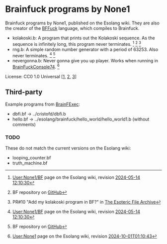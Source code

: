 # Brainfuck programs by None1

Brainfuck programs by None1, published on the Esolang wiki. They are also the
creator of the [BFFuck](bffuck/README.md) language, which compiles to Brainfuck.

- kolakoski.b: A program that prints out the Kolakoski sequence. As the sequence
  is infinitely long, this program never terminates. [^wiki-bf] [^git]
  [^esofiles]
- rng.b: A simple random number generator with a period of 63253. Also never
  terminates. [^wiki-bf] [^git]
- nevergonna.b: Never gonna give you up player. Works when running in
  [BrainFuckConsole74](https://www.brainfuckconsole74.ch/?code=BFC4%20BFCE%0A+++++___%23+%23+%23%23+%23--%23-%23-%23%3E%20%5BWe%27re%20no%20strangers%20to%20love%5D%3C%0A+%23_%23+_%23+_%23--%23-%23+++++++%23______%23---%23%20%3E%5BYou%20know%20the%20rules%20and%20so%20do%20I%5D%3C%0A---%23_%23+%23+%23--%23++%23+%23_--%23-%23-%23%20%3E%5BA%20full%20commitment%20is%20what%20I%27m%20thinking%20of%5D%3C%0A+%23%23+%23+%23--%23-%23++++%23%23%23+%23-%23%20%3E%5BYou%20wouldn%27t%20get%20this%20from%20any%20other%20guy%5D%3C%0A-%23___+%23+%23--%23+%23%23%23+%23-%23----%23%20%3E%5BI%20just%20wanna%20tell%20you%20how%20I%27m%20feeling%5D%3C%0A+%23+%23+%23--%23___+++%23+%23-%23%20%3E%5BGotta%20make%20you%20understand%5D%3C%0A%0A----%23+%23++%23--%23++++%23_%23-%23%20%3E%5BNever%20gonna%20give%20you%20up%5D%3C%0A----%23+%23+++%23----%23++++%23_%23-%23%20%3E%5BNever%20gonna%20let%20you%20down%5D%3C%0A---%23+%23++%23--%23++%23+%23--%23-%23-%23++++%23_-%23+%20%3E%5BNever%20gonna%20run%20around%20and%20desert%20you%5D%3C%0A----%23+%23++%23--%23++++%23_%23-%23%20%3E%5BNever%20gonna%20make%20you%20cry%5D%3C%0A----%23+%23++%23--%23++++++%23-----_%23+%23%20%3E%5BNever%20gonna%20say%20goodbye%5D%3C%0A---%23+%23++%23--%23++%23+%23--%23-%23-%23++++%23_-%23+%20%3E%5BNever%20gonna%20tell%20a%20lie%20and%20hurt%20you%5D%3C%0A%0A-%23%23--%23++%23+%23_--%23-%23-%23%20%3E%5BWe%27ve%20known%20each%20other%20for%20so%20long%5D%3C%0A+%23%23+%23+%23--%23-%23+++++++%23%23---%23+%23-%23-%23%20%3E%5BYour%20heart%27s%20been%20aching%20but%2C%20your%20too%20shy%20to%20say%20it%5D%3C%0A%23%23--%23++%23--%23++%23+%23_--%23-%23-%23%20%3E%5BInside%20we%20both%20know%20what%27s%20been%20going%20on%5D%3C%0A+%23%23+%23+%23--%23-%23++++%23%23+%23%23-%23%20%3E%5BWe%20know%20the%20game%20and%20we%27re%20gonna%20play%20it%5D%3C%0A-%23___+%23+%23-%23%23%23+%23-%23----%23%20%3E%5BAnd%20if%20you%20ask%20me%20how%20I%27m%20feeling%5D%3C%0A-%23++%23+%23+%23--%23___+++%23+%23-%23%20%3E%5BDon%27t%20tell%20me%20you%27re%20too%20blind%20to%20see%5D%3C%0A%0A----%23+%23++%23--%23++++%23_%23-%23%20%3E%5BNever%20gonna%20give%20you%20up%5D%3C%0A----%23+%23+++%23----%23++++%23_%23-%23%20%3E%5BNever%20gonna%20let%20you%20down%5D%3C%0A---%23+%23++%23--%23++%23+%23--%23-%23-%23++++%23_-%23+%20%3E%5BNever%20gonna%20run%20around%20and%20desert%20you%5D%3C%0A----%23+%23++%23--%23++++%23_%23-%23%20%3E%5BNever%20gonna%20make%20you%20cry%5D%3C%0A----%23+%23++%23--%23++++++%23-----_%23+%23%20%3E%5BNever%20gonna%20say%20goodbye%5D%3C%0A---%23+%23++%23--%23++%23+%23--%23-%23-%23++++%23_-%23+%20%3E%5BNever%20gonna%20tell%20a%20lie%20and%20hurt%20you%5D%3C%0A%0A----%23+%23++%23--%23++++%23_%23-%23%20%3E%5BNever%20gonna%20give%20you%20up%5D%3C%0A----%23+%23+++%23----%23++++%23_%23-%23%20%3E%5BNever%20gonna%20let%20you%20down%5D%3C%0A---%23+%23++%23--%23++%23+%23--%23-%23-%23++++%23_-%23+%20%3E%5BNever%20gonna%20run%20around%20and%20desert%20you%5D%3C%0A----%23+%23++%23--%23++++%23_%23-%23%20%3E%5BNever%20gonna%20make%20you%20cry%5D%3C%0A----%23+%23++%23--%23++++++%23-----_%23+%23%20%3E%5BNever%20gonna%20say%20goodbye%5D%3C%0A---%23+%23++%23--%23++%23+%23--%23-%23-%23++++%23_-%23+%20%3E%5BNever%20gonna%20tell%20a%20lie%20and%20hurt%20you%5D%3C%0A%0A-%23%23--%23++%23+%23_--%23-%23-%23%20%3E%5BWe%27ve%20known%20each%20other%20for%20so%20long%5D%3C%0A+%23%23+%23+%23--%23-%23+++++++%23%23---%23+%23-%23-%23%20%3E%5BYour%20heart%27s%20been%20aching%20but%2C%20your%20too%20shy%20to%20say%20it%5D%3C%0A%23%23--%23++%23--%23++%23+%23_--%23-%23-%23%20%3E%5BInside%20we%20both%20know%20what%27s%20been%20going%20on%5D%3C%0A+%23%23+%23+%23--%23-%23++++%23%23+%23%23-%23%20%3E%5BWe%20know%20the%20game%20and%20we%27re%20gonna%20play%20it%5D%3C%0A%0A-%23___+%23+%23--%23+%23%23%23+%23-%23----%23%20%3E%5BI%20just%20wanna%20tell%20you%20how%20I%27m%20feeling%5D%3C%0A%0A+%23+%23+%23--%23___+++%23+%23-%23%20%3E%5BGotta%20make%20you%20understand%5D%3C%0A%0A----%23+%23++%23--%23++++%23_%23-%23%20%3E%5BNever%20gonna%20give%20you%20up%5D%3C%0A----%23+%23+++%23----%23++++%23_%23-%23%20%3E%5BNever%20gonna%20let%20you%20down%5D%3C%0A---%23+%23++%23--%23++%23+%23--%23-%23-%23++++%23_-%23+%20%3E%5BNever%20gonna%20run%20around%20and%20desert%20you%5D%3C%0A----%23+%23++%23--%23++++%23_%23-%23%20%3E%5BNever%20gonna%20make%20you%20cry%5D%3C%0A----%23+%23++%23--%23++++++%23-----_%23+%23%20%3E%5BNever%20gonna%20say%20goodbye%5D%3C%0A---%23+%23++%23--%23++%23+%23--%23-%23-%23++++%23_-%23+%20%3E%5BNever%20gonna%20tell%20a%20lie%20and%20hurt%20you%5D%3C%0A%0A----%23+%23++%23--%23++++%23_%23-%23%20%3E%5BNever%20gonna%20give%20you%20up%5D%3C%0A----%23+%23+++%23----%23++++%23_%23-%23%20%3E%5BNever%20gonna%20let%20you%20down%5D%3C%0A---%23+%23++%23--%23++%23+%23--%23-%23-%23++++%23_-%23+%20%3E%5BNever%20gonna%20run%20around%20and%20desert%20you%5D%3C%0A----%23+%23++%23--%23++++%23_%23-%23%20%3E%5BNever%20gonna%20make%20you%20cry%5D%3C%0A----%23+%23++%23--%23++++++%23-----_%23+%23%20%3E%5BNever%20gonna%20say%20goodbye%5D%3C%0A---%23+%23++%23--%23++%23+%23--%23-%23-%23++++%23_-%23+%20%3E%5BNever%20gonna%20tell%20a%20lie%20and%20hurt%20you%5D%3C%0A%0A----%23+%23++%23--%23++++%23_%23-%23%20%3E%5BNever%20gonna%20give%20you%20up%5D%3C%0A----%23+%23+++%23----%23++++%23_%23-%23%20%3E%5BNever%20gonna%20let%20you%20down%5D%3C%0A---%23+%23++%23--%23++%23+%23--%23-%23-%23++++%23_-%23+%20%3E%5BNever%20gonna%20run%20around%20and%20desert%20you%5D%3C%0A----%23+%23++%23--%23++++%23_%23-%23%20%3E%5BNever%20gonna%20make%20you%20cry%5D%3C%0A----%23+%23++%23--%23++++++%23-----_%23+%23%20%3E%5BNever%20gonna%20say%20goodbye%5D%3C%0A---%23+%23++%23--%23++%23+%23--%23-%23-%23++++%23_-%23+%20%3E%5BNever%20gonna%20tell%20a%20lie%20and%20hurt%20you%5D%3C&in=).
  [^nevergonna]

[^wiki-bf]: [User:None1/BF](https://esolangs.org/wiki/User:None1/BF)
  page on the Esolang wiki, revision [2024-05-14 12:10:30](https://esolangs.org/w/index.php?title=User:None1/BF&oldid=127946)
[^git]: BF repository on [GitHub](https://github.com/none-None1/BF)
[^esofiles]: PR#10 "Add my kolakoski program in BF?" in
  [The Esoteric File Archive](https://github.com/graue/esofiles/pull/10)
[^nevergonna]: [User:None1](https://esolangs.org/wiki/User:None1#Never_gonna_give_you_up_player_in_brainfuck)
  page on the Esolang wiki, revision [2024-10-01T01:10:43](https://esolangs.org/w/index.php?title=User:None1&oldid=141719)

License: CC0 1.0 Universal [[1](https://github.com/none-None1/none-None1),
[2](https://github.com/graue/esofiles/pull/10#issuecomment-1891928115),
[3](https://esolangs.org/wiki/Esolang:Copyrights)]

## Third-party

Example programs from [BrainFExec](https://github.com/none-None1/BrainFExec/tree/main/examples):

- dbfi.bf -> ../cristofd/dbfi.b
- hello.bf -> ../esolang/brainfuck/hello_world/hello_world1.b (without comments)

### TODO

These do not match the current versions on the Esolang wiki:

- looping_counter.bf
- truth_machine.bf
